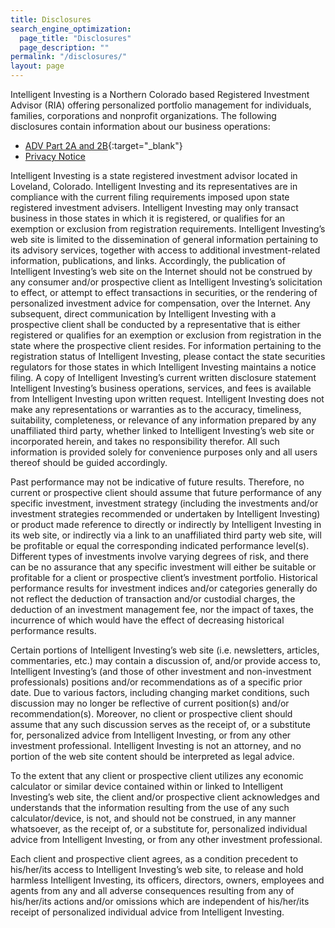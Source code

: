 ```yaml
---
title: Disclosures
search_engine_optimization:
  page_title: "Disclosures"
  page_description: ""
permalink: "/disclosures/"
layout: page
---
```

Intelligent Investing is a Northern Colorado based Registered Investment Advisor (RIA) offering personalized portfolio management for individuals, families, corporations and nonprofit organizations. The following disclosures contain information about our business operations:

* [ADV Part 2A and 2B](/assets/pdfs/20170301-ADV-Part-2A+2B-Intelligent-Investing.pdf){:target="_blank"}
* [Privacy Notice](/privacy)

Intelligent Investing is a state registered investment advisor located in Loveland, Colorado. Intelligent Investing and its representatives are in compliance with the current filing requirements imposed upon state registered investment advisers. Intelligent Investing may only transact business in those states in which it is registered, or qualifies for an exemption or exclusion from registration requirements. Intelligent Investing’s web site is limited to the dissemination of general information pertaining to its advisory services, together with access to additional investment-related information, publications, and links. Accordingly, the publication of Intelligent Investing’s web site on the Internet should not be construed by any consumer and/or prospective client as Intelligent Investing’s solicitation to effect, or attempt to effect transactions in securities, or the rendering of personalized investment advice for compensation, over the Internet. Any subsequent, direct communication by Intelligent Investing with a prospective client shall be conducted by a representative that is either registered or qualifies for an exemption or exclusion from registration in the state where the prospective client resides. For information pertaining to the registration status of Intelligent Investing, please contact the state securities regulators for those states in which Intelligent Investing maintains a notice filing. A copy of Intelligent Investing’s current written disclosure statement Intelligent Investing’s business operations, services, and fees is available from Intelligent Investing upon written request. Intelligent Investing does not make any representations or warranties as to the accuracy, timeliness, suitability, completeness, or relevance of any information prepared by any unaffiliated third party, whether linked to Intelligent Investing’s web site or incorporated herein, and takes no responsibility therefor. All such information is provided solely for convenience purposes only and all users thereof should be guided accordingly.

Past performance may not be indicative of future results. Therefore, no current or prospective client should assume that future performance of any specific investment, investment strategy (including the investments and/or investment strategies recommended or undertaken by Intelligent Investing) or product made reference to directly or indirectly by Intelligent Investing in its web site, or indirectly via a link to an unaffiliated third party web site, will be profitable or equal the corresponding indicated performance level(s). Different types of investments involve varying degrees of risk, and there can be no assurance that any specific investment will either be suitable or profitable for a client or prospective client’s investment portfolio. Historical performance results for investment indices and/or categories generally do not reflect the deduction of transaction and/or custodial charges, the deduction of an investment management fee, nor the impact of taxes, the incurrence of which would have the effect of decreasing historical performance results.

Certain portions of Intelligent Investing’s web site (i.e. newsletters, articles, commentaries, etc.) may contain a discussion of, and/or provide access to, Intelligent Investing’s (and those of other investment and non-investment professionals) positions and/or recommendations as of a specific prior date. Due to various factors, including changing market conditions, such discussion may no longer be reflective of current position(s) and/or recommendation(s). Moreover, no client or prospective client should assume that any such discussion serves as the receipt of, or a substitute for, personalized advice from Intelligent Investing, or from any other investment professional. Intelligent Investing is not an attorney, and no portion of the web site content should be interpreted as legal advice.

To the extent that any client or prospective client utilizes any economic calculator or similar device contained within or linked to Intelligent Investing’s web site, the client and/or prospective client acknowledges and understands that the information resulting from the use of any such calculator/device, is not, and should not be construed, in any manner whatsoever, as the receipt of, or a substitute for, personalized individual advice from Intelligent Investing, or from any other investment professional.

Each client and prospective client agrees, as a condition precedent to his/her/its access to Intelligent Investing’s web site, to release and hold harmless Intelligent Investing, its officers, directors, owners, employees and agents from any and all adverse consequences resulting from any of his/her/its actions and/or omissions which are independent of his/her/its receipt of personalized individual advice from Intelligent Investing.
